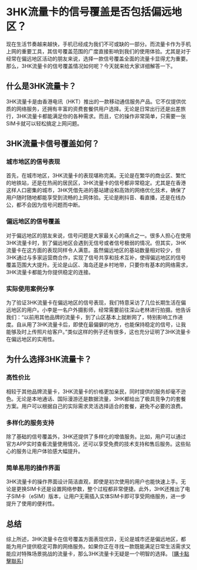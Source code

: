 # 3HK流量卡的信号覆盖是否包括偏远地区？

现在生活节奏越来越快，手机已经成为我们不可或缺的一部分。而流量卡作为手机上网的重要工具，其信号覆盖范围的广度直接影响到我们的使用体验。尤其是对于经常在偏远地区活动的朋友来说，选择一款信号覆盖全面的流量卡显得尤为重要。那么，3HK流量卡的信号覆盖情况如何呢？今天就来给大家详细解答一下。

## 什么是3HK流量卡？

3HK流量卡是由香港电讯（HKT）推出的一款移动通信服务产品。它不仅提供优质的网络服务，还拥有丰富的资费套餐供用户选择。无论是日常出行还是出差旅行，3HK流量卡都能满足你的各种需求。而且，它的操作非常简单，只需要一张SIM卡就可以轻松搞定上网问题。

## 3HK流量卡信号覆盖如何？

### 城市地区的信号表现

首先，在城市地区，3HK流量卡的表现堪称完美。无论是在繁华的商业区、繁忙的地铁站，还是在热闹的居民区，3HK流量卡的信号都非常稳定。尤其是在香港这样人口密集的城市，3HK凭借先进的基站建设和高效的网络优化技术，确保了用户随时随地都能享受到流畅的上网体验。无论是刷抖音、看直播，还是在线办公，都不会因为信号问题而中断。

### 偏远地区的信号覆盖

对于偏远地区的朋友来说，信号问题是大家最关心的痛点之一。很多人担心在使用3HK流量卡时，到了偏远地区会遇到无信号或者信号极弱的情况。但其实，3HK流量卡在这方面的表现同样令人满意。虽然偏远地区的基站数量相对较少，但3HK通过与多家运营商合作，实现了信号共享和技术互补，使得偏远地区的信号覆盖范围大大提升。无论是山区、海岛还是乡村地带，只要你有基本的网络需求，3HK流量卡都能为你提供稳定的连接。

### 实际使用案例分享

为了验证3HK流量卡在偏远地区的信号表现，我们特意采访了几位长期生活在偏远地区的用户。小李是一名户外摄影师，经常需要前往深山老林进行拍摄。他告诉我们：“以前用其他品牌的流量卡，到了山区基本上就断网了，特别影响工作进度。自从用了3HK流量卡后，即使在最偏僻的地方，也能保持稳定的信号，让我能够及时上传照片给客户。”类似这样的例子还有很多，这也充分证明了3HK流量卡在偏远地区的实用性。

## 为什么选择3HK流量卡？

### 高性价比

相较于其他品牌流量卡，3HK流量卡的价格更加亲民，同时提供的服务却毫不逊色。无论是本地通话、国际漫游还是数据流量，3HK都给出了极具竞争力的套餐方案。用户可以根据自己的实际需求灵活选择适合的套餐，避免不必要的浪费。

### 多样化的服务支持

除了基础的信号覆盖外，3HK还提供了多样化的增值服务。比如，用户可以通过官方APP实时查看流量使用情况，还可以享受免费的技术支持和售后服务。这些贴心的服务让用户体验感大幅提升。

### 简单易用的操作界面

3HK流量卡的操作界面设计简洁直观，即使是初次使用的用户也能快速上手。无论是更换SIM卡还是设置网络参数，整个过程都非常便捷。此外，3HK还推出了电子SIM卡（eSIM）版本，让用户无需插入实体SIM卡即可享受网络服务，进一步提升了使用的便利性。

## 总结

综上所述，3HK流量卡在信号覆盖方面表现优异，无论是城市还是偏远地区，都能为用户提供稳定可靠的网络服务。如果你正在寻找一款既能满足日常生活需求又能应对特殊场景挑战的流量卡，那么3HK流量卡无疑是一个明智的选择。 [[購卡點擊聯系](https://t.me/s/esim1088)]